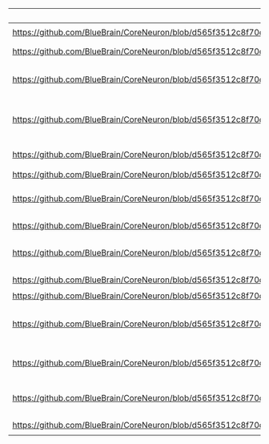 | example | OpenACC | OpenMP |
| --- | --- | --- |
| https://github.com/BlueBrain/CoreNeuron/blob/d565f3512c8f70d11bf64b04f06bccada1473fda/coreneuron/nrnconf.h#L36 | `#pragma acc declare create(var)` |  |
| https://github.com/BlueBrain/CoreNeuron/blob/d565f3512c8f70d11bf64b04f06bccada1473fda/coreneuron/mechanism/register_mech.cpp#L24 | `#pragma acc declare copyin(secondorder)` |  |
| https://github.com/BlueBrain/CoreNeuron/blob/d565f3512c8f70d11bf64b04f06bccada1473fda/coreneuron/gpu/nrn_acc_manager.cpp#L915 | `#pragma acc wait(nt->stream_id)` | `#pragma omp taskwait` (?) |
| https://github.com/BlueBrain/CoreNeuron/blob/d565f3512c8f70d11bf64b04f06bccada1473fda/coreneuron/network/netcvode.cpp#L597 | `#pragma acc update host(nsbuffer[0:nt->_net_send_buffer_cnt]) if (nt->compute_gpu) async(stream_id)` |  |
| https://github.com/BlueBrain/CoreNeuron/blob/d565f3512c8f70d11bf64b04f06bccada1473fda/coreneuron/apps/main1.cpp#L563 | `#pragma acc update device(var) if (compute_gpu)` |  |
| https://github.com/BlueBrain/CoreNeuron/blob/d565f3512c8f70d11bf64b04f06bccada1473fda/coreneuron/mechanism/membfunc.hpp#L112 | `#pragma acc routine seq` |  |
| https://github.com/BlueBrain/CoreNeuron/blob/d565f3512c8f70d11bf64b04f06bccada1473fda/coreneuron/network/netcvode.cpp#L550-L554 | `#pragma acc parallel loop present(var) copy(var) if (var) async(var)` |  |
| https://github.com/BlueBrain/CoreNeuron/blob/d565f3512c8f70d11bf64b04f06bccada1473fda/coreneuron/network/netcvode.cpp#L577 | `#pragma acc atomic capture` |  |
| https://github.com/BlueBrain/CoreNeuron/blob/d565f3512c8f70d11bf64b04f06bccada1473fda/coreneuron/network/partrans.cpp#L162 | `#pragma acc enter data create(src_gather[0 : n_src_gather]) if (nt->compute_gpu)` |  |
| https://github.com/BlueBrain/CoreNeuron/blob/d565f3512c8f70d11bf64b04f06bccada1473fda/coreneuron/permute/cellorder.cpp#L503 | `#pragma acc atomic update` |  |
| https://github.com/BlueBrain/CoreNeuron/blob/d565f3512c8f70d11bf64b04f06bccada1473fda/coreneuron/permute/cellorder.cpp#L540 | `#pragma acc loop seq` |  |
| https://github.com/BlueBrain/CoreNeuron/blob/d565f3512c8f70d11bf64b04f06bccada1473fda/coreneuron/permute/cellorder.cpp#L607-L611 | `#pragma acc parallel loop gang vector vector_length(warpsize) present(var) if (var) async(stream_id)` |  |
| https://github.com/BlueBrain/CoreNeuron/blob/d565f3512c8f70d11bf64b04f06bccada1473fda/coreneuron/sim/fadvance_core.cpp#L331 | `#pragma acc update self(gather_i[0:1]) if(nth->compute_gpu) async(nth->stream_id)` |  |
| https://github.com/BlueBrain/CoreNeuron/blob/d565f3512c8f70d11bf64b04f06bccada1473fda/coreneuron/sim/solve_core.cpp#L75-L77 | `#pragma acc parallel loop seq present(var) async(stream_id) if (var)` |  |
| https://github.com/BlueBrain/CoreNeuron/blob/d565f3512c8f70d11bf64b04f06bccada1473fda/coreneuron/utils/vrecord.cpp#L108 | `#pragma acc kernels present(this) if(var)` |  |
